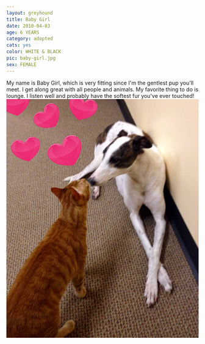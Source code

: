 ```yaml
---
layout: greyhound
title: Baby Girl
date: 2010-04-03
age: 6 YEARS
category: adopted
cats: yes
color: WHITE & BLACK
pic: baby-girl.jpg
sex: FEMALE
---
```


My name is Baby Girl, which is very fitting since I'm the gentlest pup you'll meet.  I get along
great with all people and animals.  My favorite thing to do is lounge.  I listen well and
probably have the softest fur you've ever touched!
![Baby Girl](/img/baby-girl1.png "Baby Girl")
